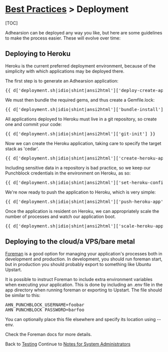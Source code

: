 # [Best Practices](/docs/best-practices) > Deployment

[TOC]

Adhearsion can be deployed any way you like, but here are some guidelines to make the process easier. These will evolve over time:

## Deploying to Heroku

Heroku is the current preferred deployment environment, because of the simplicity with which applications may be deployed there.

The first step is to generate an Adhearsion application:

<pre class="terminal">
{{ d['deployment.sh|idio|shint|ansi2html']['deploy-create-app'] }}
</pre>

We must then bundle the required gems, and thus create a Gemfile.lock:

<pre class="terminal">
{{ d['deployment.sh|idio|shint|ansi2html']['bundle-install'] }}
</pre>

All applications deployed to Heroku must live in a git repository, so create one and commit your code:

<pre class="terminal">
{{ d['deployment.sh|idio|shint|ansi2html']['git-init'] }}
</pre>

Now we can create the Heroku application, taking care to specify the target stack as 'cedar'.

<pre class="terminal">
{{ d['deployment.sh|idio|shint|ansi2html']['create-heroku-app'] }}
</pre>

Including sensitive data in a repository is bad practice, so we keep our Punchblock credentials in the environment on Heroku, as so:

<pre class="terminal">
{{ d['deployment.sh|idio|shint|ansi2html']['set-heroku-config'] }}
</pre>

We're now ready to push the application to Heroku, which is very simple:

<pre class="terminal">
{{ d['deployment.sh|idio|shint|ansi2html']['push-heroku-app'] }}
</pre>

Once the application is resident on Heroku, we can appropriately scale the number of processes and watch our application boot.

<pre class="terminal">
{{ d['deployment.sh|idio|shint|ansi2html']['scale-heroku-app'] }}
</pre>

## Deploying to the cloud/a VPS/bare metal

[Foreman](http://ddollar.github.com/foreman) is a good option for managing your application's processes both in development and production. In development, you should run foreman start, but in production you should probably export to something like Ubuntu Upstart.

It is possible to instruct Foreman to include extra environment variables when executing your application. This is done by including an .env file in the app directory when running foreman or exporting to Upstart. The file should be similar to this:

<pre class="brush: ruby;">
AHN_PUNCHBLOCK_USERNAME=foobar
AHN_PUNCHBLOCK_PASSWORD=barfoo
</pre>

You can optionally place this file elsewhere and specify its location using --env.

Check the Foreman docs for more details.

<a href="#" rel="docs-nav-active" style="display:none;">docs-nav-best-practices</a>

<div class='docs-progress-nav'>
  <span class='back'>
    Back to <a href="/docs/best-practices/testing">Testing</a>
  </span>
  <span class='forward'>
    Continue to <a href="/docs/best-practices/sysadmin">Notes for System Administrators</a>
  </span>
</div>

